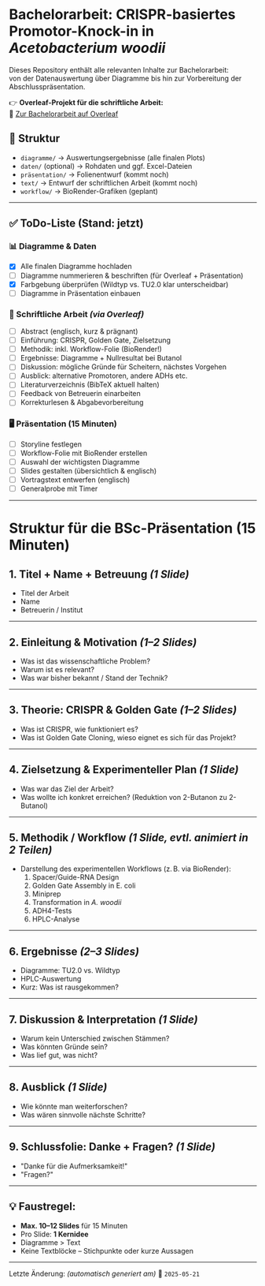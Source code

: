 # Bachelorarbeit: CRISPR-basiertes Promotor-Knock-in in *Acetobacterium woodii*

Dieses Repository enthält alle relevanten Inhalte zur Bachelorarbeit:  
von der Datenauswertung über Diagramme bis hin zur Vorbereitung der Abschlusspräsentation.

👉 **Overleaf-Projekt für die schriftliche Arbeit:**  
🔗 [Zur Bachelorarbeit auf Overleaf](https://www.overleaf.com/3276255869zrcktmbmmwyz)

## 📁 Struktur

- `diagramme/` → Auswertungsergebnisse (alle finalen Plots)
- `daten/` (optional) → Rohdaten und ggf. Excel-Dateien
- `präsentation/` → Folienentwurf (kommt noch)
- `text/` → Entwurf der schriftlichen Arbeit (kommt noch)
- `workflow/` → BioRender-Grafiken (geplant)

---

## ✅ ToDo-Liste (Stand: jetzt)

### 📊 Diagramme & Daten
- [x] Alle finalen Diagramme hochladen
- [ ] Diagramme nummerieren & beschriften (für Overleaf + Präsentation)
- [x] Farbgebung überprüfen (Wildtyp vs. TU2.0 klar unterscheidbar)
- [ ] Diagramme in Präsentation einbauen

### 📄 Schriftliche Arbeit *(via Overleaf)*
- [ ] Abstract (englisch, kurz & prägnant)
- [ ] Einführung: CRISPR, Golden Gate, Zielsetzung
- [ ] Methodik: inkl. Workflow-Folie (BioRender!)
- [ ] Ergebnisse: Diagramme + Nullresultat bei Butanol
- [ ] Diskussion: mögliche Gründe für Scheitern, nächstes Vorgehen
- [ ] Ausblick: alternative Promotoren, andere ADHs etc.
- [ ] Literaturverzeichnis (BibTeX aktuell halten)
- [ ] Feedback von Betreuerin einarbeiten
- [ ] Korrekturlesen & Abgabevorbereitung

### 🖥️ Präsentation (15 Minuten)
- [ ] Storyline festlegen
- [ ] Workflow-Folie mit BioRender erstellen
- [ ] Auswahl der wichtigsten Diagramme
- [ ] Slides gestalten (übersichtlich & englisch)
- [ ] Vortragstext entwerfen (englisch)
- [ ] Generalprobe mit Timer
---

# Struktur für die BSc-Präsentation (15 Minuten)

## 1. Titel + Name + Betreuung *(1 Slide)*
- Titel der Arbeit
- Name
- Betreuerin / Institut

---

## 2. Einleitung & Motivation *(1–2 Slides)*
- Was ist das wissenschaftliche Problem?
- Warum ist es relevant?
- Was war bisher bekannt / Stand der Technik?

---

## 3. Theorie: CRISPR & Golden Gate *(1–2 Slides)*
- Was ist CRISPR, wie funktioniert es?
- Was ist Golden Gate Cloning, wieso eignet es sich für das Projekt?

---

## 4. Zielsetzung & Experimenteller Plan *(1 Slide)*
- Was war das Ziel der Arbeit?
- Was wollte ich konkret erreichen? (Reduktion von 2-Butanon zu 2-Butanol)

---

## 5. Methodik / Workflow *(1 Slide, evtl. animiert in 2 Teilen)*
- Darstellung des experimentellen Workflows (z. B. via BioRender):
  1. Spacer/Guide-RNA Design
  2. Golden Gate Assembly in E. coli
  3. Miniprep
  4. Transformation in *A. woodii*
  5. ADH4-Tests
  6. HPLC-Analyse

---

## 6. Ergebnisse *(2–3 Slides)*
- Diagramme: TU2.0 vs. Wildtyp
- HPLC-Auswertung
- Kurz: Was ist rausgekommen?

---

## 7. Diskussion & Interpretation *(1 Slide)*
- Warum kein Unterschied zwischen Stämmen?
- Was könnten Gründe sein?
- Was lief gut, was nicht?

---

## 8. Ausblick *(1 Slide)*
- Wie könnte man weiterforschen?
- Was wären sinnvolle nächste Schritte?

---

## 9. Schlussfolie: Danke + Fragen? *(1 Slide)*
- "Danke für die Aufmerksamkeit!"
- "Fragen?"

---

## 💡 Faustregel:
- **Max. 10–12 Slides** für 15 Minuten
- Pro Slide: **1 Kernidee**
- Diagramme > Text
- Keine Textblöcke – Stichpunkte oder kurze Aussagen


---

Letzte Änderung: _(automatisch generiert am)_ 📅 `2025-05-21`
